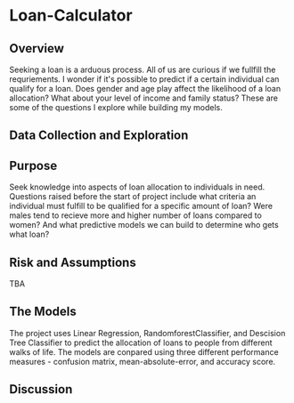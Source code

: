 # Loan-Calculator

## Overview

Seeking a loan is a arduous process. All of us are curious if we fullfill the requriements. I wonder if it's possible to predict if a certain individual can qualify for a loan. Does gender and age play affect the likelihood of a loan allocation? What about your level of income and family status? These are some of the questions I explore while building my models.   

## Data Collection and Exploration




## Purpose

Seek knowledge into aspects of loan allocation to individuals in need. Questions raised before the start of project include what criteria an individual must fulfill to be qualified for a specific amount of loan? Were males tend to recieve more and higher number of loans compared to women? And what predictive models we can build to determine who gets what loan? 

## Risk and Assumptions
TBA

## The Models
The project uses Linear Regression, RandomforestClassifier, and Descision Tree Classifier to predict the allocation of loans to people from different walks of life. The models are conpared using three different performance measures - confusion matrix, mean-absolute-error, and accuracy score.


## Discussion
